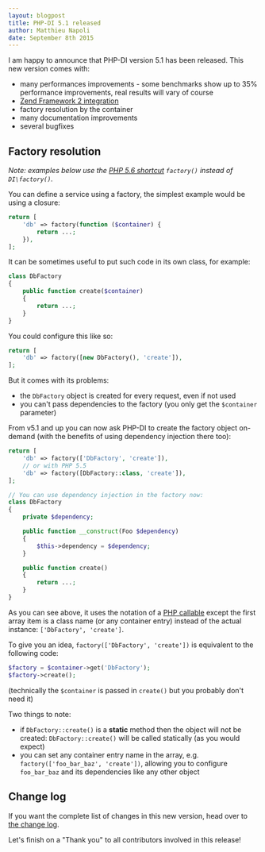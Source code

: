 ```yaml
---
layout: blogpost
title: PHP-DI 5.1 released
author: Matthieu Napoli
date: September 8th 2015
---
```


I am happy to announce that PHP-DI version 5.1 has been released. This new version comes with:

- many performances improvements - some benchmarks show up to 35% performance improvements, real results will vary of course
- [Zend Framework 2 integration](../doc/frameworks/zf2.md)
- factory resolution by the container
- many documentation improvements
- several bugfixes

## Factory resolution

*Note: examples below use the [PHP 5.6 shortcut](http://php.net/manual/en/migration56.new-features.php#migration56.new-features.use) `factory()` instead of `DI\factory()`.*

You can define a service using a factory, the simplest example would be using a closure:

```php
return [
    'db' => factory(function ($container) {
        return ...;
    }),
];
```

It can be sometimes useful to put such code in its own class, for example:

```php
class DbFactory
{
    public function create($container)
    {
        return ...;
    }
}
```

You could configure this like so:

```php
return [
    'db' => factory([new DbFactory(), 'create']),
];
```

But it comes with its problems:

- the `DbFactory` object is created for every request, even if not used
- you can't pass dependencies to the factory (you only get the `$container` parameter)

From v5.1 and up you can now ask PHP-DI to create the factory object on-demand (with the benefits of using dependency injection there too):

```php
return [
    'db' => factory(['DbFactory', 'create']),
    // or with PHP 5.5
    'db' => factory([DbFactory::class, 'create']),
];

// You can use dependency injection in the factory now:
class DbFactory
{
    private $dependency;

    public function __construct(Foo $dependency)
    {
        $this->dependency = $dependency;
    }

    public function create()
    {
        return ...;
    }
}
```

As you can see above, it uses the notation of a [PHP callable](http://php.net/manual/en/language.types.callable.php) except the first array item is a class name (or any container entry) instead of the actual instance: `['DbFactory', 'create']`.

To give you an idea, `factory(['DbFactory', 'create'])` is equivalent to the following code:

```php
$factory = $container->get('DbFactory');
$factory->create();
```

(technically the `$container` is passed in `create()` but you probably don't need it)

Two things to note:

- if `DbFactory::create()` is a **static** method then the object will not be created: `DbFactory::create()` will be called statically (as you would expect)
- you can set any container entry name in the array, e.g. `factory(['foo_bar_baz', 'create'])`, allowing you to configure `foo_bar_baz` and its dependencies like any other object

## Change log

If you want the complete list of changes in this new version, head over to [the change log](../change-log.md).

Let's finish on a "Thank you" to all contributors involved in this release!
